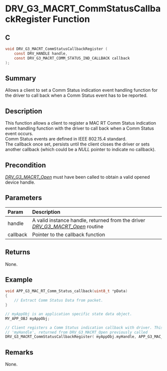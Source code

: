 # DRV_G3_MACRT_CommStatusCallbackRegister Function

## C

```c
void DRV_G3_MACRT_CommStatusCallbackRegister (
    const DRV_HANDLE handle,
    const DRV_G3_MACRT_COMM_STATUS_IND_CALLBACK callback
);
```

## Summary

Allows a client to set a Comm Status indication event handling function for the driver to call back when a Comm Status event has to be reported.

## Description

This function allows a client to register a MAC RT Comm Status indication event handling function with the driver to call back when a Comm Status event occurs.   
Comm Status events are defined in IEEE 802.15.4 standard.   
The callback once set, persists until the client closes the driver or sets another callback (which could be a *NULL* pointer to indicate no callback).

## Precondition

[*DRV_G3_MACRT_Open*](GUID-CFC0A3D7-6B3D-4D47-A061-7314346BFFCF.html) must have been called to obtain a valid opened device handle.

## Parameters

| Param | Description |
|:----- |:----------- |
| handle | A valid instance handle, returned from the driver [*DRV_G3_MACRT_Open*](GUID-CFC0A3D7-6B3D-4D47-A061-7314346BFFCF.html) routine |
| callback | Pointer to the callback function |

## Returns

None.

## Example

```c
void APP_G3_MAC_RT_Comm_Status_callback(uint8_t *pData)
{
    // Extract Comm Status Data from packet.
}

// myAppObj is an application specific state data object.
MY_APP_OBJ myAppObj;

// Client registers a Comm Status indication callback with driver. This is done once
// 'myHandle', returned from DRV_G3_MACRT_Open previously called
DRV_G3_MACRT_CommStatusCallbackRegister( myAppObj.myHandle, APP_G3_MAC_RT_Comm_Status_callback );
```

## Remarks

None.

